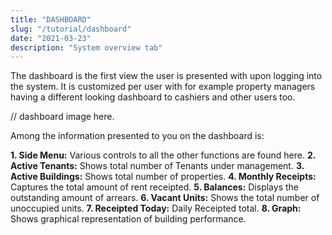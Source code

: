 ```yaml
---
title: "DASHBOARD"
slug: "/tutorial/dashboard"
date: "2021-03-23"
description: "System overview tab"
---
```



The dashboard is the first view the user is presented with upon logging into the system.
It is customized per user with for example property managers having a different looking dashboard to cashiers and other users too.

// dashboard image here.

Among the information presented to you on the dashboard is:

**1. Side Menu:** Various controls to all the other functions are found here.
**2. Active Tenants:** Shows total number of Tenants under management.
**3. Active Buildings:** Shows total number of properties.
**4. Monthly Receipts:** Captures the total amount of rent receipted.
**5. Balances:** Displays the outstanding amount of arrears.
**6. Vacant Units:** Shows the total number of unoccupied units.
**7. Receipted Today:** Daily Receipted total.
**8. Graph:** Shows graphical representation of building performance.
